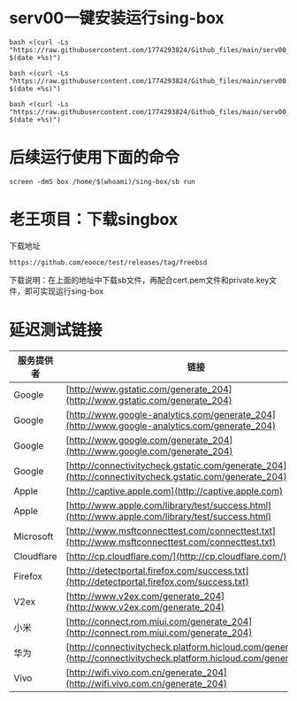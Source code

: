 # serv00一键安装运行sing-box
```
bash <(curl -Ls "https://raw.githubusercontent.com/1774293824/Github_files/main/serv00_hy2.sh?$(date +%s)")

```
```
bash <(curl -Ls "https://raw.githubusercontent.com/1774293824/Github_files/main/serv00.sh?$(date +%s)")

```
```
bash <(curl -Ls "https://raw.githubusercontent.com/1774293824/Github_files/main/serv00_vless.sh?$(date +%s)")

```

# 后续运行使用下面的命令
```
screen -dmS box /home/$(whoami)/sing-box/sb run
```
# 老王项目：下载singbox
下载地址
```
https://github.com/eooce/test/releases/tag/freebsd
```
下载说明：在上面的地址中下载sb文件，再配合cert.pem文件和private.key文件，即可实现运行sing-box

# 延迟测试链接

| 服务提供者 | 链接 |
|------------|------|
| Google     | [http://www.gstatic.com/generate_204](http://www.gstatic.com/generate_204) |
| Google     | [http://www.google-analytics.com/generate_204](http://www.google-analytics.com/generate_204) |
| Google     | [http://www.google.com/generate_204](http://www.google.com/generate_204) |
| Google     | [http://connectivitycheck.gstatic.com/generate_204](http://connectivitycheck.gstatic.com/generate_204) |
| Apple      | [http://captive.apple.com](http://captive.apple.com) |
| Apple      | [http://www.apple.com/library/test/success.html](http://www.apple.com/library/test/success.html) |
| Microsoft  | [http://www.msftconnecttest.com/connecttest.txt](http://www.msftconnecttest.com/connecttest.txt) |
| Cloudflare | [http://cp.cloudflare.com/](http://cp.cloudflare.com/) |
| Firefox    | [http://detectportal.firefox.com/success.txt](http://detectportal.firefox.com/success.txt) |
| V2ex       | [http://www.v2ex.com/generate_204](http://www.v2ex.com/generate_204) |
| 小米       | [http://connect.rom.miui.com/generate_204](http://connect.rom.miui.com/generate_204) |
| 华为       | [http://connectivitycheck.platform.hicloud.com/generate_204](http://connectivitycheck.platform.hicloud.com/generate_204) |
| Vivo       | [http://wifi.vivo.com.cn/generate_204](http://wifi.vivo.com.cn/generate_204) |
